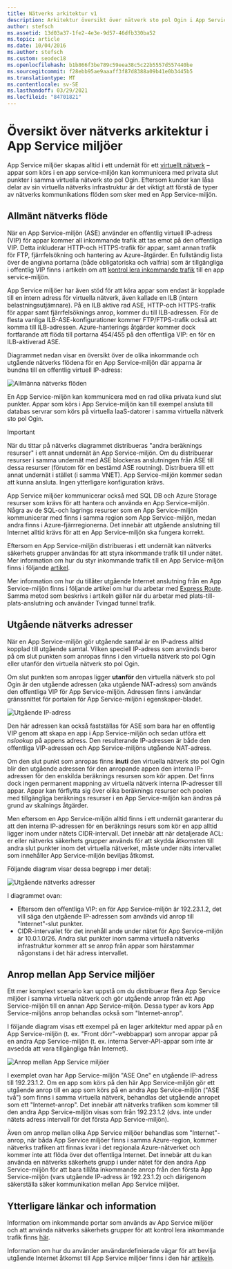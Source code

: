 ```yaml
---
title: Nätverks arkitektur v1
description: Arkitektur översikt över nätverk sto pol Ogin i App Service miljöer. Detta dokument tillhandahålls endast för kunder som använder den äldre v1-ASE.
author: stefsch
ms.assetid: 13d03a37-1fe2-4e3e-9d57-46dfb330ba52
ms.topic: article
ms.date: 10/04/2016
ms.author: stefsch
ms.custom: seodec18
ms.openlocfilehash: b1b866f3be789c59eea38c5c22b5557d557440be
ms.sourcegitcommit: f28ebb95ae9aaaff3f87d8388a09b41e0b3445b5
ms.translationtype: MT
ms.contentlocale: sv-SE
ms.lasthandoff: 03/29/2021
ms.locfileid: "84701821"
---
```

# <a name="network-architecture-overview-of-app-service-environments"></a>Översikt över nätverks arkitektur i App Service miljöer
App Service miljöer skapas alltid i ett undernät för ett [virtuellt nätverk][virtualnetwork] – appar som körs i en app service-miljön kan kommunicera med privata slut punkter i samma virtuella nätverk sto pol Ogin.  Eftersom kunder kan låsa delar av sin virtuella nätverks infrastruktur är det viktigt att förstå de typer av nätverks kommunikations flöden som sker med en App Service-miljön.

## <a name="general-network-flow"></a>Allmänt nätverks flöde
När en App Service-miljön (ASE) använder en offentlig virtuell IP-adress (VIP) för appar kommer all inkommande trafik att tas emot på den offentliga VIP.  Detta inkluderar HTTP-och HTTPS-trafik för appar, samt annan trafik för FTP, fjärrfelsökning och hantering av Azure-åtgärder.  En fullständig lista över de angivna portarna (både obligatoriska och valfria) som är tillgängliga i offentlig VIP finns i artikeln om att [kontrol lera inkommande trafik][controllinginboundtraffic] till en app service-miljön. 

App Service miljöer har även stöd för att köra appar som endast är kopplade till en intern adress för virtuella nätverk, även kallade en ILB (intern belastningsutjämnare).  På en ILB aktive rad ASE, HTTP-och HTTPS-trafik för appar samt fjärrfelsöknings anrop, kommer du till ILB-adressen.  För de flesta vanliga ILB-ASE-konfigurationer kommer FTP/FTPS-trafik också att komma till ILB-adressen.  Azure-hanterings åtgärder kommer dock fortfarande att flöda till portarna 454/455 på den offentliga VIP: en för en ILB-aktiverad ASE.

Diagrammet nedan visar en översikt över de olika inkommande och utgående nätverks flödena för en App Service-miljön där apparna är bundna till en offentlig virtuell IP-adress:

![Allmänna nätverks flöden][GeneralNetworkFlows]

En App Service-miljön kan kommunicera med en rad olika privata kund slut punkter.  Appar som körs i App Service-miljön kan till exempel ansluta till databas servrar som körs på virtuella IaaS-datorer i samma virtuella nätverk sto pol Ogin.

> [!IMPORTANT]
> När du tittar på nätverks diagrammet distribueras "andra beräknings resurser" i ett annat undernät än App Service-miljön. Om du distribuerar resurser i samma undernät med ASE blockeras anslutningen från ASE till dessa resurser (förutom för en bestämd ASE routning). Distribuera till ett annat undernät i stället (i samma VNET). App Service-miljön kommer sedan att kunna ansluta. Ingen ytterligare konfiguration krävs.
> 
> 

App Service miljöer kommunicerar också med SQL DB och Azure Storage resurser som krävs för att hantera och använda en App Service-miljön.  Några av de SQL-och lagrings resurser som en App Service-miljön kommunicerar med finns i samma region som App Service-miljön, medan andra finns i Azure-fjärrregionerna.  Det innebär att utgående anslutning till Internet alltid krävs för att en App Service-miljön ska fungera korrekt. 

Eftersom en App Service-miljön distribueras i ett undernät kan nätverks säkerhets grupper användas för att styra inkommande trafik till under nätet.  Mer information om hur du styr inkommande trafik till en App Service-miljön finns i följande [artikel][controllinginboundtraffic].

Mer information om hur du tillåter utgående Internet anslutning från en App Service-miljön finns i följande artikel om hur du arbetar med [Express Route][ExpressRoute].  Samma metod som beskrivs i artikeln gäller när du arbetar med plats-till-plats-anslutning och använder Tvingad tunnel trafik.

## <a name="outbound-network-addresses"></a>Utgående nätverks adresser
När en App Service-miljön gör utgående samtal är en IP-adress alltid kopplad till utgående samtal.  Vilken speciell IP-adress som används beror på om slut punkten som anropas finns i den virtuella nätverk sto pol Ogin eller utanför den virtuella nätverk sto pol Ogin.

Om slut punkten som anropas ligger **utanför** den virtuella nätverk sto pol Ogin är den utgående adressen (aka utgående NAT-adress) som används den offentliga VIP för App Service-miljön.  Adressen finns i användar gränssnittet för portalen för App Service-miljön i egenskaper-bladet.

![Utgående IP-adress][OutboundIPAddress]

Den här adressen kan också fastställas för ASE som bara har en offentlig VIP genom att skapa en app i App Service-miljön och sedan utföra ett *nslookup* på appens adress. Den resulterande IP-adressen är både den offentliga VIP-adressen och App Service-miljöns utgående NAT-adress.

Om den slut punkt som anropas finns **inuti** den virtuella nätverk sto pol Ogin blir den utgående adressen för den anropande appen den interna IP-adressen för den enskilda beräknings resursen som kör appen.  Det finns dock ingen permanent mappning av virtuella nätverk interna IP-adresser till appar.  Appar kan förflytta sig över olika beräknings resurser och poolen med tillgängliga beräknings resurser i en App Service-miljön kan ändras på grund av skalnings åtgärder.

Men eftersom en App Service-miljön alltid finns i ett undernät garanterar du att den interna IP-adressen för en beräknings resurs som kör en app alltid ligger inom under nätets CIDR-intervall.  Det innebär att när detaljerade ACL: er eller nätverks säkerhets grupper används för att skydda åtkomsten till andra slut punkter inom det virtuella nätverket, måste under näts intervallet som innehåller App Service-miljön beviljas åtkomst.

Följande diagram visar dessa begrepp i mer detalj:

![Utgående nätverks adresser][OutboundNetworkAddresses]

I diagrammet ovan:

* Eftersom den offentliga VIP: en för App Service-miljön är 192.23.1.2, det vill säga den utgående IP-adressen som används vid anrop till "Internet"-slut punkter.
* CIDR-intervallet för det innehåll ande under nätet för App Service-miljön är 10.0.1.0/26.  Andra slut punkter inom samma virtuella nätverks infrastruktur kommer att se anrop från appar som härstammar någonstans i det här adress intervallet.

## <a name="calls-between-app-service-environments"></a>Anrop mellan App Service miljöer
Ett mer komplext scenario kan uppstå om du distribuerar flera App Service miljöer i samma virtuella nätverk och gör utgående anrop från ett App Service-miljön till en annan App Service-miljön.  Dessa typer av kors App Service-miljöns anrop behandlas också som "Internet-anrop".

I följande diagram visas ett exempel på en lager arkitektur med appar på en App Service-miljön (t. ex. "Front dörr"-webbappar) som anropar appar på en andra App Service-miljön (t. ex. interna Server-API-appar som inte är avsedda att vara tillgängliga från Internet). 

![Anrop mellan App Service miljöer][CallsBetweenAppServiceEnvironments] 

I exemplet ovan har App Service-miljön "ASE One" en utgående IP-adress till 192.23.1.2.  Om en app som körs på den här App Service-miljön gör ett utgående anrop till en app som körs på en andra App Service-miljön ("ASE två") som finns i samma virtuella nätverk, behandlas det utgående anropet som ett "Internet-anrop".  Det innebär att nätverks trafiken som kommer till den andra App Service-miljön visas som från 192.23.1.2 (dvs. inte under nätets adress intervall för det första App Service-miljön).

Även om anrop mellan olika App Service miljöer behandlas som "Internet"-anrop, när båda App Service miljöer finns i samma Azure-region, kommer nätverks trafiken att finnas kvar i det regionala Azure-nätverket och kommer inte att flöda över det offentliga Internet.  Det innebär att du kan använda en nätverks säkerhets grupp i under nätet för den andra App Service-miljön för att bara tillåta inkommande anrop från den första App Service-miljön (vars utgående IP-adress är 192.23.1.2) och därigenom säkerställa säker kommunikation mellan App Service miljöer.

## <a name="additional-links-and-information"></a>Ytterligare länkar och information
Information om inkommande portar som används av App Service miljöer och att använda nätverks säkerhets grupper för att kontrol lera inkommande trafik finns [här][controllinginboundtraffic].

Information om hur du använder användardefinierade vägar för att bevilja utgående Internet åtkomst till App Service miljöer finns i den här [artikeln][ExpressRoute]. 

<!-- LINKS -->
[virtualnetwork]: https://azure.microsoft.com/services/virtual-network/
[controllinginboundtraffic]:  app-service-app-service-environment-control-inbound-traffic.md
[ExpressRoute]:  app-service-app-service-environment-network-configuration-expressroute.md

<!-- IMAGES -->
[GeneralNetworkFlows]: ./media/app-service-app-service-environment-network-architecture-overview/NetworkOverview-1.png
[OutboundIPAddress]: ./media/app-service-app-service-environment-network-architecture-overview/OutboundIPAddress-1.png
[OutboundNetworkAddresses]: ./media/app-service-app-service-environment-network-architecture-overview/OutboundNetworkAddresses-1.png
[CallsBetweenAppServiceEnvironments]: ./media/app-service-app-service-environment-network-architecture-overview/CallsBetweenEnvironments-1.png

